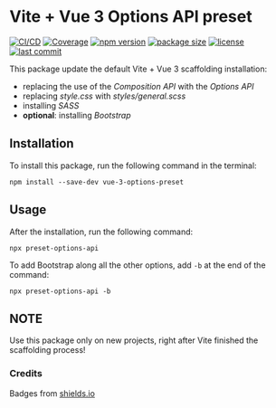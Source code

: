 # Vite + Vue 3 Options API preset

[![CI/CD](https://img.shields.io/github/actions/workflow/status/DonnieRich/vue-3-options-preset/node.js.yml)](//github.com/DonnieRich/vue-3-options-preset)
[![Coverage](https://img.shields.io/coverallsCoverage/github/DonnieRich/vue-3-options-preset)](https://coveralls.io/github/DonnieRich/vue-3-options-preset?branch=master)
[![npm version](https://img.shields.io/npm/v/vue-3-options-preset)](//npmjs.com/package/vue-3-options-preset)
[![package size](https://img.shields.io/bundlephobia/min/vue-3-options-preset)](//npmjs.com/package/vue-3-options-preset)
[![license](https://img.shields.io/github/license/DonnieRich/vue-3-options-preset)](//github.com/DonnieRich/vue-3-options-preset/blob/master/LICENSE.md)
[![last commit](https://img.shields.io/github/last-commit/DonnieRich/vue-3-options-preset)](//github.com/DonnieRich/vue-3-options-preset)

This package update the default Vite + Vue 3 scaffolding installation:

- replacing the use of the *Composition API* with the *Options API*
- replacing *style.css* with *styles/general.scss*
- installing *SASS*
- **optional**: installing *Bootstrap*

## Installation

To install this package, run the following command in the terminal:

```
npm install --save-dev vue-3-options-preset
```

## Usage

After the installation, run the following command:

```
npx preset-options-api
```

To add Bootstrap along all the other options, add `-b` at the end of the command:

```
npx preset-options-api -b
```

## NOTE

Use this package only on new projects, right after Vite finished the scaffolding process!

### Credits

Badges from [shields.io](https://shields.io/)